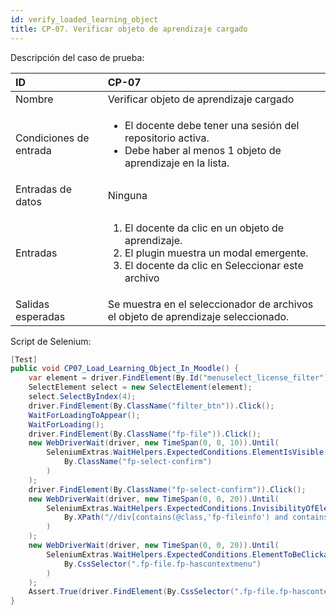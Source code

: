```yaml
---
id: verify_loaded_learning_object
title: CP-07. Verificar objeto de aprendizaje cargado
---
```


Descripción del caso de prueba:

| ID                     | CP-07                                                                                                                                                                 |
|:-----------------------|:----------------------------------------------------------------------------------------------------------------------------------------------------------------------|
| Nombre                 | Verificar objeto de aprendizaje cargado                                                                                                                               |
| Condiciones de entrada | <ul><li>El docente debe tener una sesión del repositorio activa.</li><li>Debe haber al menos 1 objeto de aprendizaje en la lista.</li></ul>                           |
| Entradas de datos      | Ninguna                                                                                                                                                               |
| Entradas               | <ol><li>El docente da clic en un objeto de aprendizaje.</li><li>El plugin muestra un modal emergente.</li><li>El docente da clic en Seleccionar este archivo</li></ol>|
| Salidas esperadas      | Se muestra en el seleccionador de archivos el objeto de aprendizaje seleccionado.                                                                                     |

Script de Selenium:
```cs
[Test]
public void CP07_Load_Learning_Object_In_Moodle() {
    var element = driver.FindElement(By.Id("menuselect_license_filter"));
    SelectElement select = new SelectElement(element);
    select.SelectByIndex(4);
    driver.FindElement(By.ClassName("filter_btn")).Click();
    WaitForLoadingToAppear();
    WaitForLoading();
    driver.FindElement(By.ClassName("fp-file")).Click();
    new WebDriverWait(driver, new TimeSpan(0, 0, 10)).Until(
        SeleniumExtras.WaitHelpers.ExpectedConditions.ElementIsVisible(
            By.ClassName("fp-select-confirm")
        )
    );
    driver.FindElement(By.ClassName("fp-select-confirm")).Click();
    new WebDriverWait(driver, new TimeSpan(0, 0, 20)).Until(
        SeleniumExtras.WaitHelpers.ExpectedConditions.InvisibilityOfElementLocated(
            By.XPath("//div[contains(@class,'fp-fileinfo') and contains(@id,'yui')]")
        )
    );
    new WebDriverWait(driver, new TimeSpan(0, 0, 20)).Until(
        SeleniumExtras.WaitHelpers.ExpectedConditions.ElementToBeClickable(
            By.CssSelector(".fp-file.fp-hascontextmenu")
        )
    );
    Assert.True(driver.FindElement(By.CssSelector(".fp-file.fp-hascontextmenu")).Displayed);
}
```